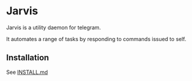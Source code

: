 # Jarvis

Jarvis is a utility daemon for telegram.

It automates a range of tasks by responding to commands issued to self.

## Installation

See [INSTALL.md](https://git.stykers.moe/users/stykers/repos/jarvis/browse/INSTALL.md)